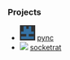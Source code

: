 <h3>Projects</h3>

<ul>
  <li>
    <img src="https://raw.githubusercontent.com/brenw0rth/pync/main/identicon.png" width=30>
    <a href="https://github.com/brenw0rth/pync">pync</a>
  </li>
  
  <li>
    <img src="https://raw.githubusercontent.com/brenw0rth/socketrat/main/identicon.png" width=30>
    <a href="https://github.com/brenw0rth/pync">socketrat</a>
  </li>
</ul>
